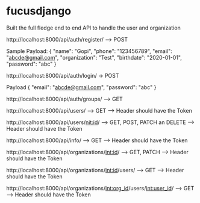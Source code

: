 # fucusdjango
Built the full fledge end to end API to handle the user and organization

http://localhost:8000/api/auth/register/ --> POST

Sample Payload:
{
    "name": "Gopi",
    "phone": "123456789",
    "email": "abcde@gmail.com",
    "organization": "Test",
    "birthdate": "2020-01-01",
    "password": "abc"
}

http://localhost:8000/api/auth/login/ -> POST

Payload
{
    "email": "abcde@gmail.com",
    "password": "abc"
}

http://localhost:8000/api/auth/groups/ --> GET

http://localhost:8000/api/users/  --> GET
--> Header should have the Token

http://localhost:8000/api/users/<nit:id>/ --> GET, POST, PATCH an DELETE
--> Header should have the Token

http://localhost:8000/api/info/ --> GET
--> Header should have the Token

http://localhost:8000/api/organizations/<int:id>/ --> GET, PATCH
--> Header should have the Token

http://localhost:8000/api/organizations/<int:id>/users/ --> GET
--> Header should have the Token

http://localhost:8000/api/organizations/<int:org_id>/users/<int:user_id>/ --> GET
--> Header should have the Token
